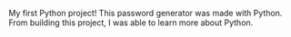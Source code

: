 My first Python project! This password generator was made with Python. From building this project, I was able to learn more about Python.
